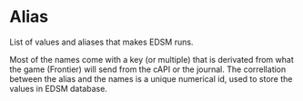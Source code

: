 # Alias
List of values and aliases that makes EDSM runs.

Most of the names come with a key (or multiple) that is derivated from what the game (Frontier) will send from the cAPI or the journal.
The correllation between the alias and the names is a unique numerical id, used to store the values in EDSM database.